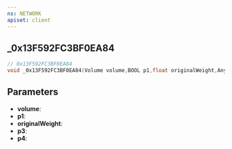 ```yaml
---
ns: NETWORK
apiset: client
---
```

## _0x13F592FC3BF0EA84

```c
// 0x13F592FC3BF0EA84
void _0x13F592FC3BF0EA84(Volume volume,BOOL p1,float originalWeight,Any p3,Any p4);
```


## Parameters
* **volume**:
* **p1**:
* **originalWeight**:
* **p3**:
* **p4**:



